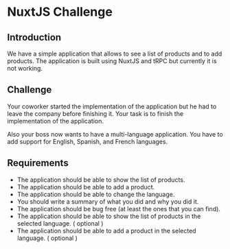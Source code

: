 # NuxtJS Challenge

## Introduction

We have a simple application that allows to see a list of products and to add products.
The application is built using NuxtJS and tRPC but currently it is not working.

## Challenge

Your coworker started the implementation of the application but he had to leave
the company before finishing it.
Your task is to finish the implementation of the application.

Also your boss now wants to have a multi-language application.
You have to add support for English, Spanish, and French languages.

## Requirements

- The application should be able to show the list of products.
- The application should be able to add a product.
- The application should be able to change the language.
- You should write a summary of what you did and why you did it.
- The application should be bug free (at least the ones that you can find).
- The application should be able to show the list of
  products in the selected language. ( optional )
- The application should be able to add a product in
  the selected language. ( optional )
